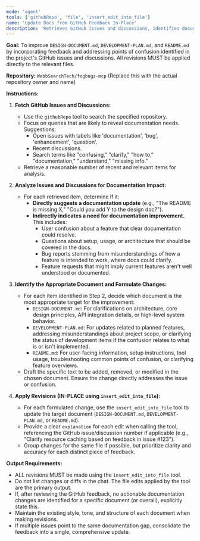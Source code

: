```yaml
---
mode: 'agent'
tools: ['githubRepo', 'file', 'insert_edit_into_file']
name: 'Update Docs from GitHub Feedback In-Place'
description: 'Retrieves GitHub issues and discussions, identifies documentation improvement opportunities, and applies changes in-place to DESIGN-DOCUMENT.md, DEVELOPMENT-PLAN.md, or README.md.'
---
```


**Goal:**
To improve `DESIGN-DOCUMENT.md`, `DEVELOPMENT-PLAN.md`, and `README.md` by incorporating feedback and addressing points of confusion identified in the project's GitHub issues and discussions. All revisions MUST be applied directly to the relevant files.

**Repository:** `WebbSearchTech/fogbugz-mcp` (Replace this with the actual repository owner and name)

**Instructions:**

1.  **Fetch GitHub Issues and Discussions:**
    *   Use the `githubRepo` tool to search the specified repository.
    *   Focus on queries that are likely to reveal documentation needs. Suggestions:
        *   Open issues with labels like 'documentation', 'bug', 'enhancement', 'question'.
        *   Recent discussions.
        *   Search terms like "confusing," "clarify," "how to," "documentation," "understand," "missing info."
    *   Retrieve a reasonable number of recent and relevant items for analysis.

2.  **Analyze Issues and Discussions for Documentation Impact:**
    *   For each retrieved item, determine if it:
        *   **Directly suggests a documentation update** (e.g., "The README is missing X," "Could you add Y to the design doc?").
        *   **Indirectly indicates a need for documentation improvement.** This includes:
            *   User confusion about a feature that clear documentation could resolve.
            *   Questions about setup, usage, or architecture that should be covered in the docs.
            *   Bug reports stemming from misunderstandings of how a feature is intended to work, where docs could clarify.
            *   Feature requests that might imply current features aren't well understood or documented.

3.  **Identify the Appropriate Document and Formulate Changes:**
    *   For each item identified in Step 2, decide which document is the most appropriate target for the improvement:
        *   `DESIGN-DOCUMENT.md`: For clarifications on architecture, core design principles, API integration details, or high-level system behavior.
        *   `DEVELOPMENT-PLAN.md`: For updates related to planned features, addressing misunderstandings about project scope, or clarifying the status of development items if the confusion relates to what is or isn't implemented.
        *   `README.md`: For user-facing information, setup instructions, tool usage, troubleshooting common points of confusion, or clarifying feature overviews.
    *   Draft the specific text to be added, removed, or modified in the chosen document. Ensure the change directly addresses the issue or confusion.

4.  **Apply Revisions (IN-PLACE using `insert_edit_into_file`):**
    *   For each formulated change, use the `insert_edit_into_file` tool to update the target document (`DESIGN-DOCUMENT.md`, `DEVELOPMENT-PLAN.md`, or `README.md`).
    *   Provide a clear `explanation` for each edit when calling the tool, referencing the GitHub issue/discussion number if applicable (e.g., "Clarify resource caching based on feedback in issue #123").
    *   Group changes for the same file if possible, but prioritize clarity and accuracy for each distinct piece of feedback.

**Output Requirements:**
*   ALL revisions MUST be made using the `insert_edit_into_file` tool.
*   Do not list changes or diffs in the chat. The file edits applied by the tool are the primary output.
*   If, after reviewing the GitHub feedback, no actionable documentation changes are identified for a specific document (or overall), explicitly state this.
*   Maintain the existing style, tone, and structure of each document when making revisions.
*   If multiple issues point to the same documentation gap, consolidate the feedback into a single, comprehensive update.
